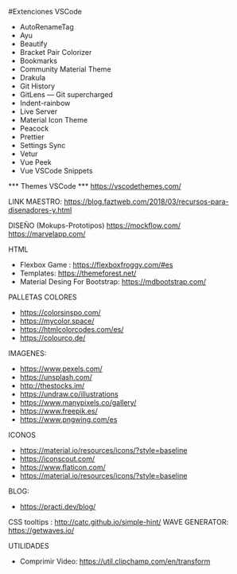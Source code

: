#Extenciones VSCode
- AutoRenameTag
- Ayu
- Beautify
- Bracket Pair Colorizer
- Bookmarks
- Community Material Theme
- Drakula
- Git History
- GitLens — Git supercharged
- Indent-rainbow
- Live Server
- Material Icon Theme
- Peacock
- Prettier
- Settings Sync
- Vetur
- Vue Peek
- Vue VSCode Snippets

*** Themes VSCode ***
https://vscodethemes.com/

LINK MAESTRO: https://blog.faztweb.com/2018/03/recursos-para-disenadores-y.html

DISEÑO (Mokups-Prototipos) 
https://mockflow.com/
https://marvelapp.com/

HTML
- Flexbox Game : https://flexboxfroggy.com/#es
- Templates: https://themeforest.net/
- Material Desing For Bootstrap: https://mdbootstrap.com/

PALLETAS COLORES
- https://colorsinspo.com/
- https://mycolor.space/
- https://htmlcolorcodes.com/es/
- https://colourco.de/

IMAGENES: 
- https://www.pexels.com/   
- https://unsplash.com/
- http://thestocks.im/
- https://undraw.co/illustrations
- https://www.manypixels.co/gallery/
- https://www.freepik.es/
- https://www.pngwing.com/es

ICONOS
- https://material.io/resources/icons/?style=baseline
- https://iconscout.com/
- https://www.flaticon.com/
- https://material.io/resources/icons/?style=baseline

BLOG:
- https://practi.dev/blog/

CSS
tooltips : http://catc.github.io/simple-hint/
WAVE GENERATOR: https://getwaves.io/


UTILIDADES
- Comprimir Video: https://util.clipchamp.com/en/transform
